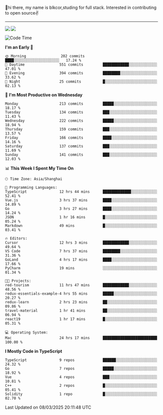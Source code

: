 👋hi there, my name is blkcor,studing for full stack.
Interested in contributing to open source✌️

<hr/>

![](https://github-readme-stats.vercel.app/api?username=blkcor)
<a href="https://github.com/blkcor/github-readme-stats">
    <img align="left" src="https://github-readme-stats.vercel.app/api/top-langs/?username=blkcor&hide=jupyter%20notebook,shaderlab,tex,c%23&langs_count=9" />
</a>


<!--START_SECTION:waka-->
![Code Time](http://img.shields.io/badge/Code%20Time-1%2C848%20hrs%2017%20mins-blue)

**I'm an Early 🐤** 

```text
🌞 Morning                202 commits         ████░░░░░░░░░░░░░░░░░░░░░   17.24 % 
🌆 Daytime                551 commits         ████████████░░░░░░░░░░░░░   47.01 % 
🌃 Evening                394 commits         ████████░░░░░░░░░░░░░░░░░   33.62 % 
🌙 Night                  25 commits          █░░░░░░░░░░░░░░░░░░░░░░░░   02.13 % 
```
📅 **I'm Most Productive on Wednesday** 

```text
Monday                   213 commits         █████░░░░░░░░░░░░░░░░░░░░   18.17 % 
Tuesday                  134 commits         ███░░░░░░░░░░░░░░░░░░░░░░   11.43 % 
Wednesday                222 commits         █████░░░░░░░░░░░░░░░░░░░░   18.94 % 
Thursday                 159 commits         ███░░░░░░░░░░░░░░░░░░░░░░   13.57 % 
Friday                   166 commits         ████░░░░░░░░░░░░░░░░░░░░░   14.16 % 
Saturday                 137 commits         ███░░░░░░░░░░░░░░░░░░░░░░   11.69 % 
Sunday                   141 commits         ███░░░░░░░░░░░░░░░░░░░░░░   12.03 % 
```


📊 **This Week I Spent My Time On** 

```text
🕑︎ Time Zone: Asia/Shanghai

💬 Programming Languages: 
TypeScript               12 hrs 44 mins      █████████████░░░░░░░░░░░░   52.41 % 
Vue.js                   3 hrs 37 mins       ████░░░░░░░░░░░░░░░░░░░░░   14.89 % 
Go                       3 hrs 27 mins       ████░░░░░░░░░░░░░░░░░░░░░   14.24 % 
JSON                     1 hr 16 mins        █░░░░░░░░░░░░░░░░░░░░░░░░   05.24 % 
Markdown                 49 mins             █░░░░░░░░░░░░░░░░░░░░░░░░   03.41 % 

🔥 Editors: 
Cursor                   12 hrs 3 mins       ████████████░░░░░░░░░░░░░   49.64 % 
VS Code                  7 hrs 37 mins       ████████░░░░░░░░░░░░░░░░░   31.36 % 
GoLand                   4 hrs 17 mins       ████░░░░░░░░░░░░░░░░░░░░░   17.66 % 
PyCharm                  19 mins             ░░░░░░░░░░░░░░░░░░░░░░░░░   01.34 % 

🐱‍💻 Projects: 
red-tourism              11 hrs 47 mins      ████████████░░░░░░░░░░░░░   48.56 % 
redux-essentials-example-4 hrs 55 mins       █████░░░░░░░░░░░░░░░░░░░░   20.27 % 
redux-learn              2 hrs 23 mins       ██░░░░░░░░░░░░░░░░░░░░░░░   09.86 % 
travel-material          1 hr 41 mins        ██░░░░░░░░░░░░░░░░░░░░░░░   06.94 % 
react19                  1 hr 17 mins        █░░░░░░░░░░░░░░░░░░░░░░░░   05.31 % 

💻 Operating System: 
Mac                      24 hrs 17 mins      █████████████████████████   100.00 % 
```

**I Mostly Code in TypeScript** 

```text
TypeScript               9 repos             ██████░░░░░░░░░░░░░░░░░░░   24.32 % 
Go                       7 repos             █████░░░░░░░░░░░░░░░░░░░░   18.92 % 
Vue                      4 repos             ███░░░░░░░░░░░░░░░░░░░░░░   10.81 % 
C++                      2 repos             █░░░░░░░░░░░░░░░░░░░░░░░░   05.41 % 
Solidity                 1 repo              █░░░░░░░░░░░░░░░░░░░░░░░░   02.70 % 
```




 Last Updated on 08/03/2025 20:11:48 UTC
<!--END_SECTION:waka-->



